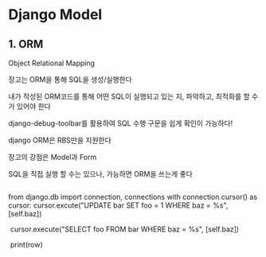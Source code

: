 # Django Model

## 1. ORM

Object Relational Mapping

장고는 ORM을 통해 SQL을 생성/실행한다

내가 작성된 ORM코드를 통해 어떤 SQL이 실행되고 있는 지, 파악하고, 최적화를 할 수가 있어야 한다

django-debug-toolbar를 활용하여 SQL 수행 구문을 쉽게 확인이 가능하다!

django ORM은 RBS만을 지원한다



장고의 강점은 Model과 Form

SQL을 직접 실행 할 수는 있으나, 가능하면 ORM을 쓰는게 좋다

```python

```

from django.db import connection, connections
with connection.cursor() as cursor:
	cursor.excute("UPDATE bar SET foo = 1 WHERE baz = %s", [self.baz])

​	cursor.execute("SELECT foo FROM bar WHERE baz = %s", [self.baz])

​	print(row)

```

```
